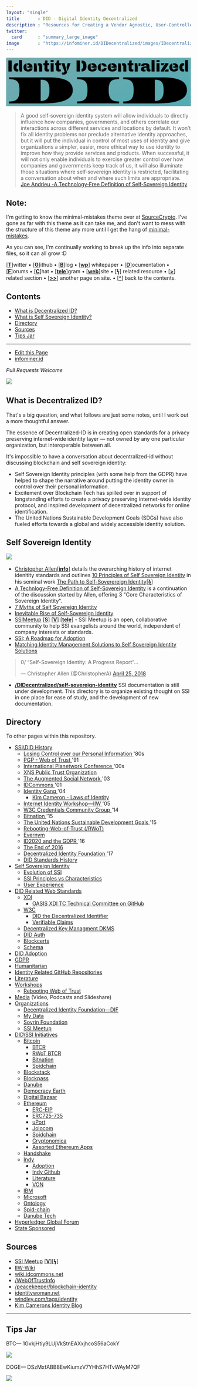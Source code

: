 ```yaml
---
layout: "single"
title       : DID - Digital Identity Decentralized
description : "Resources for Creating a Vendor Agnostic, User-Controlled, Identity Layer for the Internet."
twitter:
  card      : "summary_large_image"
image       : "https://infominer.id/DIDecentralized/images/IDecentralized.png"
---
```


<center><img src="images/identity-decentralized.png"/></center>


>A good self‐sovereign identity system will allow individuals to directly influence how companies, governments, and others correlate our interactions across different services and locations by default. It won’t fix all identity problems nor preclude alternative identity approaches, but it will put the individual in control of most uses of identity and give organizations a simpler, easier, more ethical way to use identity to improve how they provide services and products. When successful, it will not only enable individuals to exercise greater control over how companies and governments keep track of us, it will also illuminate those situations where self‐sovereign identity is restricted, facilitating a conversation about when and where such limits are appropriate. [Joe Andrieu -A Technology‐Free Definition of Self‐Sovereign Identity](https://github.com/jandrieu/rebooting-the-web-of-trust-fall2016/blob/master/topics-and-advance-readings/a-technology-free-definition-of-self-sovereign-identity.pdf)

## Note:

I'm getting to know the minimal-mistakes theme over at [SourceCrypto](https://infominer.id/SourceCrypto). I've gone as far with this theme as it can take me, and don't want to mess with the structure of this theme any more until I get the hang of  [minimal-mistakes](https://mademistakes.com/work/minimal-mistakes-jekyll-theme/).

As you can see, I'm continually working to break up the info into separate files, so it can all grow :D


[[**T**](#contents)]witter • [[**G**](#contents)]ithub • [[**B**](#contents)]log • [[**wp**](#contents)] whitepaper • [[**D**](#contents)]ocumentation • [[**F**](#contents)]orums • [[**C**](#contents)]hat • [[**tele**](#contents)]gram • [[**web**](#contents)]site
• [[**ϟ**](#contents)] related resource • [[**>**](#contents)] related section • [[**>>**](#contents)] another page on site. • [[**^**](#contents)] back to the contents.

## Contents
* [What is Decentralized ID?](#what-is-decentralized-id-)
* [What is Self Sovereign Identity?](#self-sovereign-identity-)
* [Directory](#directory-)
* [Sources](#sources-)
* [Tips Jar](#tips-jar-)

---

* [Edit this Page](https://github.com/infominer33/DIDecentralized)
* [infominer.id](https://infominer.id)

*Pull Requests Welcome*




![](https://i.imgur.com/9KpJRDr.png)


## What is Decentralized ID?

That's a big question, and what follows are just some notes, until I work out a more thoughtful answer.

The essence of Decentralized-ID is in creating open standards for a privacy preserving internet-wide identity layer — not owned by any one particular organization, but interoperable between all.

It's impossible to have a conversation about decentralized-id without discussing blockchain and self sovereign identity: 
  * Self Sovereign Identity principles (with some help from the GDPR) have helped to shape the narrative around putting the identity owner in control over their personal information.
  * Excitement over Blockchain Tech has spilled over in support of longstanding efforts to create a privacy preserving internet-wide identity protocol, and inspired development of decentralized networks for online identification. 
  * The United Nations Sustainable Development Goals (SDGs) have also fueled efforts towards a global and widely accessible identity solution.



## Self Sovereign Identity

![](https://imgur.com/3zz62kpl.png)


* [Christopher Allen](http://www.lifewithalacrity.com/)[[**info**](https://christophera.info/)] details the overarching history of internet idenitity standards and outlines [10 Principles of Self Sovereign Identity](https://github.com/WebOfTrustInfo/self-sovereign-identity/blob/master/self-sovereign-identity-principles.md) in his seminal work [The Path to Self-Soverereign Identity](http://www.lifewithalacrity.com/2016/04/the-path-to-self-soverereign-identity.html)[[**ϟ**](https://www.coindesk.com/path-self-sovereign-identity/amp/)]
* <a href="https://github.com/jandrieu/rebooting-the-web-of-trust-fall2016/raw/master/topics-and-advance-readings/a-technology-free-definition-of-self-sovereign-identity.pdf"><u>A Technlogy-Free Definition of Self-Sovereign Identity</u></a> is a continuation of the discussion started by Allen, offering 3 "Core Characteristics of Sovereign Identity".
* [7 Myths of Self Sovereign Identity](https://medium.com/evernym/7-myths-of-self-sovereign-identity-67aea7416b1)
* [Inevitable Rise of Self-Sovereign Identity](https://sovrin.org/wp-content/uploads/2018/03/The-Inevitable-Rise-of-Self-Sovereign-Identity.pdf)
* [SSIMeetup](http://ssimeetup.org/) [[**S**](https://www.slideshare.net/SSIMeetup/presentations)] [[**V**](https://www.youtube.com/channel/UCSqSTlKdbbCM1muGOhDa3Og)] [[**tele**](https://t.me/SSIMeetup)]
\- SSI Meetup is an open, collaborative community to help SSI evangelists around the world, independent of company interests or standards. 
* [SSI: A Roadmap for Adoption](https://github.com/WebOfTrustInfo/rebooting-the-web-of-trust-spring2018/blob/master/final-documents/a-roadmap-for-ssi.md)
* [Matching Identity Management Solutions to Self Sovereign Identity Solutions](https://www.slideshare.net/TommyKoens/matching-identity-management-solutions-to-selfsovereign-identity-principles)
<blockquote class="twitter-tweet" data-lang="en"><p lang="en" dir="ltr">0/ “Self-Sovereign Identity: A Progress Report”…</p>&mdash; Christopher Allen (@ChristopherA) <a href="https://twitter.com/ChristopherA/status/989120215702261761?ref_src=twsrc%5Etfw">April 25, 2018</a></blockquote>

* **[/DIDecentralized/self-sovereign-identity](self-sovereign-identity)** SSI documentation is still under development. This directory is to organize existing thought on SSI in one place for ease of study, and the development of new documentation.






## Directory
To other pages within this repository.

  * [SSI\DID History](/history/) 
    * [Losing Control over our Personal Information ](/history/#losing-control-over-our-personal-information) '80s
    * [PGP - Web of Trust ](/history/#pgp---web-of-trust-) '91
    * [International Planetwork Conference ](/history/#international-planetwork-conference-) '00s
    * [XNS Public Trust Organization ](/history/#xns-public-trust-organization-)
    * [The Augmented Social Network ](/history/#the-augmented-social-network-) '03
    * [IDCommons ](/history/#idcommons-) '01
    * [Identity Gang ](/history/#identity-gang-) '04
      * [Kim Cameron - Laws of Identity ](/history/#kim-cameron---laws-of-identity) 
    * [Internet Identity Workshop—IIW ](/history/#internet-identity-workshop-) '05
    * [W3C Credentials Community Group ](/history/#w3c-credentials-community-group-) '14 
    * [Bitnation ](/history/#bitnation-) '15
    * [The United Nations Sustainable Development Goals ](/history/#the-united-nations-sustainable-development-goals-) '15
    * [Rebooting-Web-of-Trust (/RWoT)](/history/#rebooting-the-web-of-trust-)
    * [Evernym ](/history/#evernym-)
    * [ID2020 and the GDPR ](/history/#id2020-and-the-gdpr-) '16
    * [The End of 2016 ](/history/#the-end-of-2016-)
    * [Decentralized Identity Foundation ](/history/#decentralized-identity-foundation-) '17
    * [DID Standards History ](/history/#standards-history-)
* [Self Sovereign Identity](/self-sovereign-identity) 
  * [Evolution of SSI](/evolution-of-ssi/) 
  * [SSI Principles vs Characteristics](/ssi-principles-vs-characteristics/) 
  * [User Experience](/user-experience/) 
* [DID Related Web Standards](/standards) 
  * [XDI](/standards/#xdi-) 
    * [OASIS XDI TC Technical Committee on GitHub](/standards/#oasis-xdi-tech-committee-on-github-) 
  * [W3C](/standards/#w3c-) 
    * [DID the Decentralized Identifier](/standards/#did-the-decentralized-identifier-) 
    * [Verifiable Claims](/standards/#verifiable-claims-) 
  * [Decentralized Key Managment DKMS](/standards/#decentralized-key-management-agents-) 
  * [DID Auth](/standards/#did-auth-) 
  * [Blockcerts](/standards/#blockcerts-) 
  * [Schema](/standards/#schema-) 
* [DID Adoption](/adoption/) 
* [GDPR](/gdpr) 
* [Humanitarian](/humanitarian/) 
* [Identity Related GitHub Repositories](/identity-github/) 
* [Literature](/literature/) 
* [Workshops](/workshops) 
  * [Rebooting Web of Trust](/workshops/rebooting-web-of-trust/) 
* [Media](/media/)  (Video, Podcasts and Slideshare) 
* [Organizations](/organizations) 
  * [Decentralized Identity Foundation—DIF](/organizations/identity-foundation/) 
  * [My Data](/organizations/mydata/)
  * [Sovrin Foundation](/organizations/sovrin.foundation/) 
  * [SSI Meetup](/organizations/ssi-meetup/)
* [DID\SSI Initiatives](/id-initiatives) 
  * [Bitcoin](/id-initiatives/bitcoin/) 
    * [BTCR](/id-initiatives/bitcoin/#btcr-)
    * [RWoT BTCR](/id-initiatives/bitcoin/#rwot-btcr-)
    * [Bitnation](/id-initiatives/bitcoin/#bitnation)
    * [Spidchain](/id-initiatives/bitcoin/#spidchain-) 
  * [Blockstack](/id-initiatives/blockstack/) 
  * [Blockpass](/id-initiatives/blockpass/)
  * [Danube](/id-initiatives/danube/)
  * [Democracy Earth](/id-initiatives/democracy-earth/)
  * [Digital Bazaar](/id-initiatives/digital-bazaar/)
  * [Ethereum](/id-initiatives/ethereum/) 
    * [ERC-EIP](/id-initiatives/ethereum/#erc-eip-) 
    * [ERC725-735](/id-initiatives/ethereum/erc725-735-)
    * [uPort](/id-initiatives/ethereum/#uport-) 
    * [Jolocom](/id-initiatives/ethereum/#jolocom-) 
    * [Spidchain](/id-initiatives/ethereum/#spidchain-) 
    * [Cryptonomica](/id-initiatives/ethereum/cryptonomica/) 
    * [Assorted Ethereum Apps](/id-initiatives/ethereum/#assorted-ethereum-apps-) 
  * [Handshake](/id-initiatives/handshake/)
  * [Indy](/id-initiatives/indy-ecosystem/) 
    * [Adoption](/id-initiatives/indy-ecosystem/adoption/) 
    * [Indy Github](/id-initiatives/indy-ecosystem/indy-github/) 
    * [Literature](/id-initiatives/indy-ecosystem/literature/) 
    * [VON](/id-initiatives/indy-ecosystem/VON/) 
  * [IBM](/id-initiatives/ibm/) 
  * [Microsoft](/id-initiatives/microsoft/) 
  * [Ontology](/id-initiatives/ontology/)
  * [Spid-chain](/id-initiatives/spid-chain/)
  * [Danube Tech](/id-initiatives/danube/)  
* [Hyperledger Global Forum](/hgf-2018/) 
* [State Sponsored](/state-sponsored/) 



## Sources
* [SSI Meetup](http://ssimeetup.org/) [[**V**](https://www.youtube.com/channel/UCSqSTlKdbbCM1muGOhDa3Og)][[**ϟ**](https://www.slideshare.net/SSIMeetup/presentations/)] 
* [IIW-Wiki](https://iiw.idcommons.net/Main_Page)
* [wiki.idcommons.net](http://wiki.idcommons.net/Main_Page)
* [/WebOfTrustInfo](https://github.com/WebOfTrustInfo/)
* [/peacekeeper/blockchain-identity](https://github.com/peacekeeper/blockchain-identity)
* [identitywoman.net](https://identitywoman.net/)
* [windley.com/tags/identity](http://www.windley.com/tags/identity.shtml)
* [Kim Camerons Identity Blog](https://identityblog.com)

---

## Tips Jar

BTC— 1GvkjHtiy9LUjVkStnEAXxjhcoS56aCokY

![](https://imgur.com/yXLLm9Bl.png) 

DOGE— DSzMxfABB8EwKiumzV7YHhS7HTvWAyM7QF

![](https://i.imgur.com/0zBLoUP.png) 
